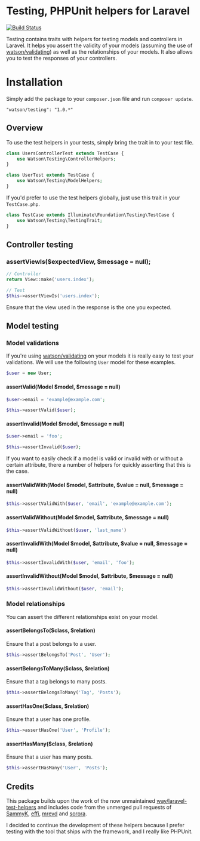Testing, PHPUnit helpers for Laravel
====================================

[![Build Status](https://travis-ci.org/dwightwatson/testing.svg?branch=master)](https://travis-ci.org/dwightwatson/testing)

Testing contains traits with helpers for testing models and controllers in Laravel. It helps you assert the validity of your models (assuming the use of [watson/validating](https://github.com/dwightwatson/validating)) as well as the relationships of your models. It also allows you to test the responses of your controllers.

# Installation

Simply add the package to your `composer.json` file and run `composer update`.

```
"watson/testing": "1.0.*"
```

## Overview

To use the test helpers in your tests, simply bring the trait in to your test file.

```php
class UsersControllerTest extends TestCase {
	use Watson\Testing\ControllerHelpers;
}
```

```php
class UserTest extends TestCase {
	use Watson\Testing\ModelHelpers;
}
```

If you'd prefer to use the test helpers globally, just use this trait in your `TestCase.php`.

```php
class TestCase extends Illuminate\Foundation\Testing\TestCase {
	use Watson\Testing\TestingTrait;
}
```

## Controller testing

### assertViewIs($expectedView, $message = null);

```php
// Controller
return View::make('users.index');

// Test
$this->assertViewIs('users.index');
```

Ensure that the view used in the response is the one you expected.

## Model testing

### Model validations

If you're using [watson/validating](https://github.com/dwightwatson/validating) on your models it is really easy to test your validations. We will use the following `User` model for these examples.

```php
$user = new User;
```

#### assertValid(Model $model, $message = null)

```php
$user->email = 'example@example.com';

$this->assertValid($user);
```

#### assertInvalid(Model $model, $message = null)

```php
$user->email = 'foo';

$this->assertInvalid($user);
```

If you want to easily check if a model is valid or invalid with or without a certain attribute, there a number of helpers for quickly asserting that this is the case.

#### assertValidWith(Model $model, $attribute, $value = null, $message = null)

```php
$this->assertValidWith($user, 'email', 'example@example.com');
```

#### assertValidWithout(Model $model, $attribute, $message = null)

```php
$this->assertValidWithout($user, 'last_name')
```

#### assertInvalidWith(Model $model, $attribute, $value = null, $message = null)

```php
$this->assertInvalidWith($user, 'email', 'foo');
```

#### assertInvalidWithout(Model $model, $attribute, $message = null)

```php
$this->assertInvalidWithout($user, 'email');
```

### Model relationships

You can assert the different relationships exist on your model.

#### assertBelongsTo($class, $relation)

Ensure that a post belongs to a user.

```php
$this->assertBelongsTo('Post', 'User');
```

#### assertBelongsToMany($class, $relation)

Ensure that a tag belongs to many posts.

```php
$this->assertBelongsToMany('Tag', 'Posts');
```

#### assertHasOne($class, $relation)

Ensure that a user has one profile.

```php
$this->assertHasOne('User', 'Profile');
```

#### assertHasMany($class, $relation)

Ensure that a user has many posts.

```php
$this->assertHasMany('User', 'Posts');
```

## Credits

This package builds upon the work of the now unmaintained [way/laravel-test-helpers](https://github.com/JeffreyWay/Laravel-Test-Helpers) and includes code from the unmerged pull requests of [SammyK](https://github.com/JeffreyWay/Laravel-Test-Helpers/pull/52/files), [effi](https://github.com/JeffreyWay/Laravel-Test-Helpers/pull/41), [mrevd](https://github.com/JeffreyWay/Laravel-Test-Helpers/pull/42) and [sorora](https://github.com/JeffreyWay/Laravel-Test-Helpers/pull/8/files).

I decided to continue the development of these helpers because I prefer testing with the tool that ships with the framework, and I really like PHPUnit.